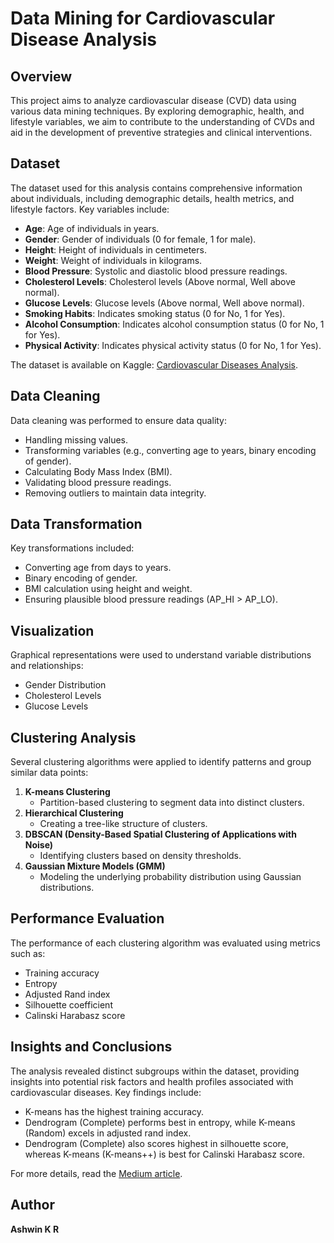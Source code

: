 # Data Mining for Cardiovascular Disease Analysis

## Overview
This project aims to analyze cardiovascular disease (CVD) data using various data mining techniques. By exploring demographic, health, and lifestyle variables, we aim to contribute to the understanding of CVDs and aid in the development of preventive strategies and clinical interventions.

## Dataset
The dataset used for this analysis contains comprehensive information about individuals, including demographic details, health metrics, and lifestyle factors. Key variables include:
- **Age**: Age of individuals in years.
- **Gender**: Gender of individuals (0 for female, 1 for male).
- **Height**: Height of individuals in centimeters.
- **Weight**: Weight of individuals in kilograms.
- **Blood Pressure**: Systolic and diastolic blood pressure readings.
- **Cholesterol Levels**: Cholesterol levels (Above normal, Well above normal).
- **Glucose Levels**: Glucose levels (Above normal, Well above normal).
- **Smoking Habits**: Indicates smoking status (0 for No, 1 for Yes).
- **Alcohol Consumption**: Indicates alcohol consumption status (0 for No, 1 for Yes).
- **Physical Activity**: Indicates physical activity status (0 for No, 1 for Yes).

The dataset is available on Kaggle: [Cardiovascular Diseases Analysis](https://www.kaggle.com/code/ntltam/cardiovascular-diseases-analysis-w-data-mining/input).

## Data Cleaning
Data cleaning was performed to ensure data quality:
- Handling missing values.
- Transforming variables (e.g., converting age to years, binary encoding of gender).
- Calculating Body Mass Index (BMI).
- Validating blood pressure readings.
- Removing outliers to maintain data integrity.

## Data Transformation
Key transformations included:
- Converting age from days to years.
- Binary encoding of gender.
- BMI calculation using height and weight.
- Ensuring plausible blood pressure readings (AP_HI > AP_LO).

## Visualization
Graphical representations were used to understand variable distributions and relationships:
- Gender Distribution
- Cholesterol Levels
- Glucose Levels

## Clustering Analysis
Several clustering algorithms were applied to identify patterns and group similar data points:
1. **K-means Clustering**
   - Partition-based clustering to segment data into distinct clusters.
2. **Hierarchical Clustering**
   - Creating a tree-like structure of clusters.
3. **DBSCAN (Density-Based Spatial Clustering of Applications with Noise)**
   - Identifying clusters based on density thresholds.
4. **Gaussian Mixture Models (GMM)**
   - Modeling the underlying probability distribution using Gaussian distributions.

## Performance Evaluation
The performance of each clustering algorithm was evaluated using metrics such as:
- Training accuracy
- Entropy
- Adjusted Rand index
- Silhouette coefficient
- Calinski Harabasz score

## Insights and Conclusions
The analysis revealed distinct subgroups within the dataset, providing insights into potential risk factors and health profiles associated with cardiovascular diseases. Key findings include:
- K-means has the highest training accuracy.
- Dendrogram (Complete) performs best in entropy, while K-means (Random) excels in adjusted rand index.
- Dendrogram (Complete) also scores highest in silhouette score, whereas K-means (K-means++) is best for Calinski Harabasz score.

For more details, read the [Medium article](https://medium.com/@krashwin192002/unveiling-insights-data-mining-for-cardiovascular-disease-analysis-ee148d5348aa).

## Author
**Ashwin K R** 
